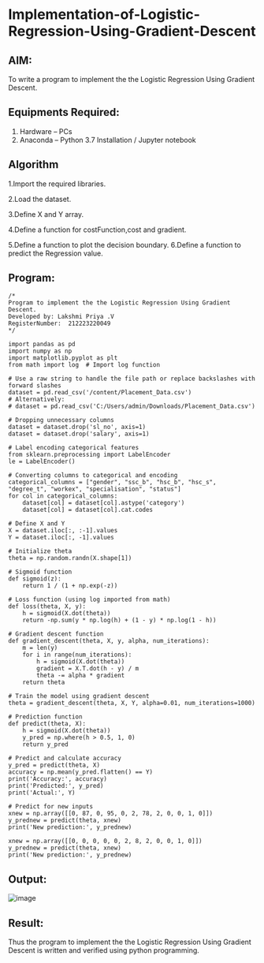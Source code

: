 # Implementation-of-Logistic-Regression-Using-Gradient-Descent

## AIM:
To write a program to implement the the Logistic Regression Using Gradient Descent.

## Equipments Required:
1. Hardware – PCs
2. Anaconda – Python 3.7 Installation / Jupyter notebook

## Algorithm
1.Import the required libraries.

2.Load the dataset.

3.Define X and Y array.

4.Define a function for costFunction,cost and gradient.

5.Define a function to plot the decision boundary. 6.Define a function to predict the Regression value.

## Program:

```
/*
Program to implement the the Logistic Regression Using Gradient Descent.
Developed by: Lakshmi Priya .V
RegisterNumber:  212223220049
*/
```

```
import pandas as pd
import numpy as np
import matplotlib.pyplot as plt
from math import log  # Import log function

# Use a raw string to handle the file path or replace backslashes with forward slashes
dataset = pd.read_csv('/content/Placement_Data.csv')
# Alternatively:
# dataset = pd.read_csv('C:/Users/admin/Downloads/Placement_Data.csv')

# Dropping unnecessary columns
dataset = dataset.drop('sl_no', axis=1)
dataset = dataset.drop('salary', axis=1)

# Label encoding categorical features
from sklearn.preprocessing import LabelEncoder
le = LabelEncoder()

# Converting columns to categorical and encoding
categorical_columns = ["gender", "ssc_b", "hsc_b", "hsc_s", "degree_t", "workex", "specialisation", "status"]
for col in categorical_columns:
    dataset[col] = dataset[col].astype('category')
    dataset[col] = dataset[col].cat.codes

# Define X and Y
X = dataset.iloc[:, :-1].values
Y = dataset.iloc[:, -1].values

# Initialize theta
theta = np.random.randn(X.shape[1])

# Sigmoid function
def sigmoid(z):
    return 1 / (1 + np.exp(-z))

# Loss function (using log imported from math)
def loss(theta, X, y):
    h = sigmoid(X.dot(theta))
    return -np.sum(y * np.log(h) + (1 - y) * np.log(1 - h))

# Gradient descent function
def gradient_descent(theta, X, y, alpha, num_iterations):
    m = len(y)
    for i in range(num_iterations):
        h = sigmoid(X.dot(theta))
        gradient = X.T.dot(h - y) / m
        theta -= alpha * gradient
    return theta

# Train the model using gradient descent
theta = gradient_descent(theta, X, Y, alpha=0.01, num_iterations=1000)

# Prediction function
def predict(theta, X):
    h = sigmoid(X.dot(theta))
    y_pred = np.where(h > 0.5, 1, 0)
    return y_pred

# Predict and calculate accuracy
y_pred = predict(theta, X)
accuracy = np.mean(y_pred.flatten() == Y)
print('Accuracy:', accuracy)
print('Predicted:', y_pred)
print('Actual:', Y)

# Predict for new inputs
xnew = np.array([[0, 87, 0, 95, 0, 2, 78, 2, 0, 0, 1, 0]])
y_prednew = predict(theta, xnew)
print('New prediction:', y_prednew)

xnew = np.array([[0, 0, 0, 0, 0, 2, 8, 2, 0, 0, 1, 0]])
y_prednew = predict(theta, xnew)
print('New prediction:', y_prednew)
```


## Output:
![image](https://github.com/user-attachments/assets/a60dbc4f-266c-4962-91f4-5408373bfde0)

## Result:
Thus the program to implement the the Logistic Regression Using Gradient Descent is written and verified using python programming.

